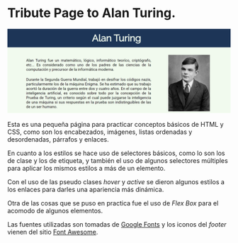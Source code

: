 # Tribute Page to Alan Turing.

![Preview de la página](https://raw.githubusercontent.com/Ismael-Avila1/TriburePageToAlanTuring/main/Preview.png)

Esta es una pequeña página para practicar conceptos básicos de HTML y CSS, como son los encabezados, imágenes, listas ordenadas y desordenadas, párrafos y enlaces.

En cuanto a los estilos se hace uso de selectores básicos, como lo son los de clase y los de etiqueta, y también el uso de algunos selectores múltiples para aplicar los mismos estilos a más de un elemento. 

Con el uso de las pseudo clases *hover* y *active* se dieron algunos estilos a los enlaces para darles una apariencia más dinámica. 

Otra de las cosas que se puso en practica fue el uso de *Flex Box* para el acomodo de algunos elementos. 

Las fuentes utilizadas son tomadas de [Google Fonts](https://fonts.google.com/) y los iconos del *footer* vienen del sitio [Font Awesome](https://fontawesome.com/).

